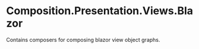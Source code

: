 # Composition.Presentation.Views.Blazor

Contains composers for composing blazor view object graphs.